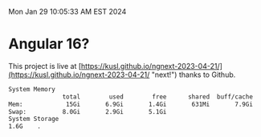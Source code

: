 Mon Jan 29 10:05:33 AM EST 2024

# Angular 16?


This project is live at [https://kusl.github.io/ngnext-2023-04-21/](https://kusl.github.io/ngnext-2023-04-21/ "next!") thanks to Github.

```bash
System Memory
               total        used        free      shared  buff/cache   available
Mem:            15Gi       6.9Gi       1.4Gi       631Mi       7.9Gi       8.4Gi
Swap:          8.0Gi       2.9Gi       5.1Gi
System Storage
1.6G	.
```
